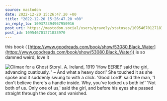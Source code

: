 ```yaml
---
source: mastodon
date: 2022-12-20 15:26:47.20 +00
title: "2022-12-20 15:26:47.20 +00"
in_reply_to: 109372394967950916
post_uri: https://mastodon.social/users/gravely/statuses/109546701271833970
post_id: 109546701271833970
---
```

this book ( [https://www.goodreads.com/book/show/53080.Black_Water](https://www.goodreads.com/book/show/53080.Black_Water)) is so damned weird, love it


![Climax for a Ghost StoryI. A. Ireland, 1919  'How EERIE!' said the girl, advancing cuatiously. ' – And what a heavy door!' She touched it as she spoke and it suddenly swung to with a click.  'Good Lord!' said the man, 'I don't believe there's a handle inside. Why, you've locked us both in!'  'Not both of us. Only one of us,' said the girl, and before his eyes she passed straight through the door, and vanished.](/images/109546680337122976.jpeg)

